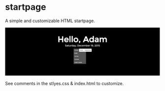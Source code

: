 # startpage
A simple and customizable HTML startpage.

![Example](Screenshots/example.PNG?raw=true "Example")

See comments in the stlyes.css & index.html to customize.
